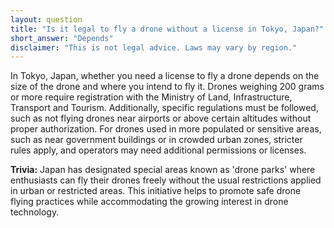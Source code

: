 ```yaml
---
layout: question
title: "Is it legal to fly a drone without a license in Tokyo, Japan?"
short_answer: "Depends"
disclaimer: "This is not legal advice. Laws may vary by region."
---
```


In Tokyo, Japan, whether you need a license to fly a drone depends on the size of the drone and where you intend to fly it. Drones weighing 200 grams or more require registration with the Ministry of Land, Infrastructure, Transport and Tourism. Additionally, specific regulations must be followed, such as not flying drones near airports or above certain altitudes without proper authorization. For drones used in more populated or sensitive areas, such as near government buildings or in crowded urban zones, stricter rules apply, and operators may need additional permissions or licenses.

**Trivia:** Japan has designated special areas known as 'drone parks' where enthusiasts can fly their drones freely without the usual restrictions applied in urban or restricted areas. This initiative helps to promote safe drone flying practices while accommodating the growing interest in drone technology.
